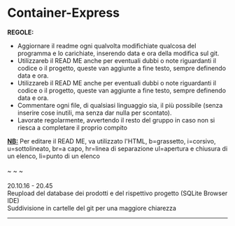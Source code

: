 # Container-Express
<b>REGOLE:</b>
<ul>
<li> Aggiornare il readme ogni qualvolta modifichiate qualcosa del programma e lo carichiate, inserendo data e ora della modifica sul git.
<li> Utilizzareb il READ ME anche per eventuali dubbi o note riguardanti il codice o il progetto, queste van aggiunte a fine testo, sempre definendo data e ora.
<li> Utilizzareb il READ ME anche per eventuali dubbi o note riguardanti il codice o il progetto, queste van aggiunte a fine testo, sempre definendo data e ora.
<li> Commentare ogni file, di qualsiasi linguaggio sia, il più possibile (senza inserire cose inutili, ma senza dar nulla per scontato).
<li> Lavorate regolarmente, avvertendo il resto del gruppo in caso non si riesca a completare il proprio compito
</ul>

<b><u>NB:</u></b> Per editare il READ ME, va utilizzato l'HTML, b=grassetto, i=corsivo, u=sottolineato, br=a capo, hr=linea di separazione ul=apertura e chiusura di un elenco, li=punto di un elenco
<br/><br/>
~ ~ ~
<br/><br/>
20.10.16 - 20.45 <br/>
Reupload del database dei prodotti e del rispettivo progetto (SQLite Browser IDE) <br/>
Suddivisione in cartelle del git per una maggiore chiarezza <br/>
<hr/>

